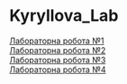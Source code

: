 # Kyryllova_Lab

[Лабораторна робота №1](https://github.com/DvalStuff/lab_1.git) <br>
[Лабораторна робота №2](https://github.com/DvalStuff/lab_2.git) <br>
[Лабораторна робота №3](https://github.com/DvalStuff/lab_3.git) <br>
[Лабораторна робота №4](https://github.com/DvalStuff/lab_4.git) <br>
